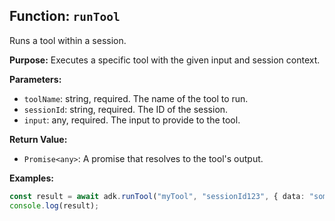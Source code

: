 ## Function: `runTool`

Runs a tool within a session.

**Purpose:**
Executes a specific tool with the given input and session context.

**Parameters:**
- `toolName`: string, required. The name of the tool to run.
- `sessionId`: string, required. The ID of the session.
- `input`: any, required. The input to provide to the tool.

**Return Value:**
- `Promise<any>`: A promise that resolves to the tool's output.

**Examples:**
```typescript
const result = await adk.runTool("myTool", "sessionId123", { data: "someData" });
console.log(result);
```